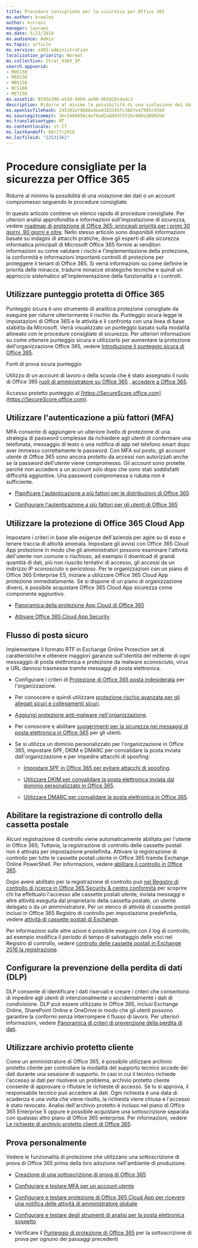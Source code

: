 ```yaml
---
title: Procedure consigliate per la sicurezza per Office 365
ms.author: krowley
author: kccross
manager: laurawi
ms.date: 5/22/2018
ms.audience: Admin
ms.topic: article
ms.service: o365-administration
localization_priority: Normal
ms.collection: Strat_O365_IP
search.appverid:
- MOE150
- MED150
- MBS150
- BCS160
- MET150
ms.assetid: 9295e396-e53d-49b9-ae9b-0b5828cdedc3
description: Ridurre al minimo la possibilità di una violazione dei dati o un account compromesso seguendo le procedure consigliate.
ms.openlocfilehash: 245302af0b08a4ee8183345fc386fe47985c93dd
ms.sourcegitcommit: 36c5466056cdef6ad2a8d9372f2bc009a30892bb
ms.translationtype: MT
ms.contentlocale: it-IT
ms.lasthandoff: 08/27/2018
ms.locfileid: "22531362"
---
```

# <a name="security-best-practices-for-office-365"></a>Procedure consigliate per la sicurezza per Office 365

Ridurre al minimo la possibilità di una violazione dei dati o un account compromesso seguendo le procedure consigliate.
  
In questo articolo contiene un elenco rapido di procedure consigliate. Per ulteriori analisi approfondita e informazioni sull'impostazione di sicurezza, vedere [roadmap di protezione di Office 365: principali priorità per i primi 30 giorni, 90 giorni e oltre](security-roadmap.md). Nello stesso articolo sono disponibili informazioni basate su indagini di attacchi pratiche, dove gli esperti di alla sicurezza informatica principali di Microsoft Office 365 fornire ai venditori informazioni su come valutare i rischi e l'implementazione della protezione, la conformità e informazioni importanti controlli di protezione per proteggere il tenant di Office 365. Si verrà informazioni su come definire le priorità delle minacce, tradurre minacce strategiche tecniche e quindi un approccio sistematico all'implementazione della funzionalità e i controlli.
  
## <a name="use-office-365-secure-score"></a>Utilizzare punteggio protetta di Office 365

Punteggio sicura è uno strumento di analitica protezione consigliate da eseguire per ridurre ulteriormente il rischio da. Punteggio sicura legge le impostazioni di Office 365 e le attività e li confronta con una linea di base stabilita da Microsoft. Verrà visualizzato un punteggio basato sulla modalità allineato con le procedure consigliate di sicurezza. Per ulteriori informazioni su come ottenere punteggio sicura e utilizzarlo per aumentare la protezione dell'organizzazione Office 365, vedere [Introduzione il punteggio sicura di Office 365](office-365-secure-score.md).
  
Fonti di prova sicura punteggio
  
Utilizzo di un account di lavoro o della scuola che è stato assegnato il ruolo di Office 365 [ruoli di amministratore su Office 365](https://support.office.com/article/da585eea-f576-4f55-a1e0-87090b6aaa9d) , [accedere a Office 365](https://www.office.com/signin).
  
Accesso protetto punteggio al [https://SecureScore.office.com](https://SecureScore.office.com).
  
## <a name="use-multi-factor-authentication-mfa"></a>Utilizzare l'autenticazione a più fattori (MFA)

MFA consente di aggiungere un ulteriore livello di protezione di una strategia di password complesse da richiedere agli utenti di confermare una telefonata, messaggio di testo o una notifica di app nel telefono smart dopo aver immesso correttamente le password. Con MFA sul posto, gli account utente di Office 365 sono ancora protetto da accessi non autorizzati anche se la password dell'utente viene compromesso. Gli account sono protette perché non accedere a un account solo dopo che sono stati soddisfatti difficoltà aggiuntive. Una password compromessa o rubata non è sufficiente.
  
- [Pianificare l'autenticazione a più fattori per le distribuzioni di Office 365](https://support.office.com/article/043807b2-21db-4d5c-b430-c8a6dee0e6ba)
    
- [Configurare l'autenticazione a più fattori per gli utenti di Office 365](https://support.office.com/article/8f0454b2-f51a-4d9c-bcde-2c48e41621c6)
    
## <a name="use-office-365-cloud-app-security"></a>Utilizzare la protezione di Office 365 Cloud App

Impostare i criteri in base alle esigenze dell'azienda per agire su di esso e tenere traccia di attività anomala. Impostare gli avvisi con Office 365 Cloud App protezione in modo che gli amministratori possono esaminare l'attività dell'utente non comune o rischioso, ad esempio il download di grandi quantità di dati, più non riuscito tentativi di accesso, gli accessi da un indirizzo IP sconosciuto o pericoloso. Per le organizzazioni con un piano di Office 365 Enterprise E5, iniziare a utilizzare Office 365 Cloud App protezione immediatamente. Se si dispone di un piano di organizzazione diversi, è possibile acquistare Office 365 Cloud App sicurezza come componente aggiuntivo.
  
- [Panoramica della protezione App Cloud di Office 365](office-365-cas-overview.md)
    
- [Attivare Office 365 Cloud App Security](turn-on-office-365-cas.md)
    
## <a name="secure-mail-flow"></a>Flusso di posta sicuro

Implementare il formato RTF in Exchange Online Protection set di caratteristiche e ottenere maggiori garanzie sull'identità del mittente di ogni messaggio di posta elettronica e protezione da malware sconosciuto, virus e URL dannosi trasmesse tramite messaggi di posta elettronica.
  
- Configurare i criteri di [Protezione di Office 365 posta indesiderata](anti-spam-protection.md) per l'organizzazione. 
    
- Per conoscere e quindi utilizzare [protezione rischio avanzata per gli allegati sicuri e collegamenti sicuri](https://technet.microsoft.com/library/mt148491.aspx).
    
- [Aggiungi protezione anti-malware nell'organizzazione](https://technet.microsoft.com/en-us/library/jj200669%28v=exchg.150%29.aspx).
    
- Per conoscere e abilitare [suggerimenti per la sicurezza nei messaggi di posta elettronica in Office 365](safety-tips-in-office-365.md) per gli utenti. 
    
- Se si utilizza un dominio personalizzato per l'organizzazione in Office 365, impostare SPF, DKIM e DMARC per convalidare la posta inviata dall'organizzazione e per impedire attacchi di spoofing:
    
  - [Impostare SPF in Office 365 per evitare attacchi di spoofing](https://technet.microsoft.com/en-us/library/dn789058%28v=exchg.150%29.aspx).
    
  - [Utilizzare DKIM per convalidare la posta elettronica inviata dal dominio personalizzato in Office 365](https://technet.microsoft.com/en-us/library/dn789058%28v=exchg.150%29.aspx).
    
  - [Utilizzare DMARC per convalidare la posta elettronica in Office 365](https://technet.microsoft.com/library/mt734386%28v=exchg.150%29.aspx).
    
## <a name="enable-mailbox-audit-logging"></a>Abilitare la registrazione di controllo della cassetta postale

Alcuni registrazione di controllo viene automaticamente abilitata per l'utente in Office 365; Tuttavia, la registrazione di controllo delle cassette postali non è attivata per impostazione predefinita. Attivare la registrazione di controllo per tutte le cassette postali utente in Office 365 tramite Exchange Online PowerShell. Per informazioni, vedere [abilitare il controllo in Office 365](https://go.microsoft.com/fwlink/p/?LinkID=626109).
  
Dopo avere abilitato per la registrazione di controllo può [nel Registro di controllo di ricerca in Office 365 Security &amp; centro conformità](search-the-audit-log-in-security-and-compliance.md) per scoprire chi ha effettuato l'accesso alle cassette postali utente, inviata messaggi e altre attività eseguita dal proprietario della cassetta postale, un utente delegato o da un amministratore. Per un elenco di attività di cassette postali inclusi in Office 365 Registro di controllo per impostazione predefinita, vedere [attività di cassette postali di Exchange](search-the-audit-log-in-security-and-compliance.md#exchange-mailbox-activities).
  
Per informazioni sulle altre azioni è possibile eseguire con il log di controllo, ad esempio modifica il periodo di tempo di salvataggio delle voci nel Registro di controllo, vedere [controllo delle cassette postali in Exchange 2016 la registrazione](https://technet.microsoft.com/en-us/library/ff459237%28v=exchg.160%29.aspx).
  
## <a name="configure-data-loss-prevention-dlp"></a>Configurare la prevenzione della perdita di dati (DLP)

DLP consente di identificare i dati riservati e creare i criteri che consentono di impedire agli utenti di intenzionalmente o accidentalmente i dati di condivisione. DLP può essere utilizzato in Office 365, inclusi Exchange Online, SharePoint Online e OneDrive in modo che gli utenti possono garantire la conformi senza interrompere il flusso di lavoro. Per ulteriori informazioni, vedere [Panoramica di criteri di prevenzione della perdita di dati](data-loss-prevention-policies.md).
  
## <a name="use-customer-lockbox"></a>Utilizzare archivio protetto cliente

Come un amministratore di Office 365, è possibile utilizzare archivio protetto cliente per controllare la modalità del supporto tecnico accede dei dati durante una sessione di supporto. In casi in cui il tecnico richiede l'accesso ai dati per risolvere un problema, archivio protetto cliente consente di approvare o rifiutare le richieste di accesso. Se lo si approva, il responsabile tecnico può accedere ai dati. Ogni richiesta è una data di scadenza e una volta che viene risolto, la richiesta viene chiusa e l'accesso è stato revocato. Analisi dell'archivio protetto è incluso nel piano di Office 365 Enterprise 5 oppure è possibile acquistare una sottoscrizione separata con qualsiasi altro piano di Office 365 enterprise. Per informazioni, vedere [Le richieste di archivio protetto clienti di Office 365](https://support.office.com/article/36f9cdd1-e64c-421b-a7e4-4a54d16440a2).
  
## <a name="try-it-yourself"></a>Prova personalmente
<a name="SecureScore"> </a>

Vedere le funzionalità di protezione che utilizzano una sottoscrizione di prova di Office 365 prima della loro adozione nell'ambiente di produzione.
  
- [Creazione di una sottoscrizione di prova di Office 365](https://technet.microsoft.com/library/mt736406.aspx)
    
- [Configurare e testare MFA per un account utente](https://technet.microsoft.com/library/mt492459.aspx)
    
- [Configurare e testare protezione di Office 365 Cloud App per ricevere una notifica delle attività di amministratore globale](https://technet.microsoft.com/library/mt757250.aspx)
    
- [Configurare e testare degli strumenti di analisi per la posta elettronica sospetto](https://technet.microsoft.com/library/mt490479.aspx)
    
- Verificare il [Punteggio di protezione di Office 365](https://securescore.office.com/) per la sottoscrizione di prova per ognuno dei passaggi precedenti 
    


